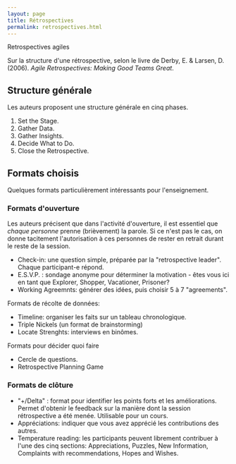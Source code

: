 ```yaml
---
layout: page
title: Rétrospectives
permalink: retrospectives.html
---
```


Retrospectives agiles

Sur la structure d'une rétrospective, selon le livre de Derby, E. & Larsen, D. (2006). *Agile Retrospectives: Making Good Teams Great*.


## Structure générale

Les auteurs proposent une structure générale en cinq phases.

1. Set the Stage.
2. Gather Data.
3. Gather Insights.
4. Decide What to Do.
5. Close the Retrospective.

## Formats choisis

Quelques formats particulièrement intéressants pour l'enseignement.

### Formats d'ouverture

Les auteurs précisent que dans l'activité d'ouverture, il est essentiel que *chaque personne* prenne (brièvement) la parole. Si ce n'est pas le cas, on donne tacitement l'autorisation à ces personnes de rester en retrait durant le reste de la session.

- Check-in: une question simple, préparée par la "retrospective leader". Chaque participant-e répond.
- E.S.V.P. : sondage anonyme pour déterminer la motivation - êtes vous ici en tant que Explorer, Shopper, Vacationer, Prisoner?
- Working Agreemnts: générer des idées, puis choisir 5 à 7 "agreements".

Formats de récolte de données:

- Timeline: organiser les faits sur un tableau chronologique.
- Triple Nickels (un format de brainstorming)
- Locate Strenghts: interviews en binômes.

Formats pour décider quoi faire

- Cercle de questions.
- Retrospective Planning Game

### Formats de clôture

- "+/Delta" : format pour identifier les points forts et les améliorations. Permet d'obtenir le feedback sur la manière dont la session rétrospective a été menée. Utilisable pour un cours.
- Appréciations: indiquer que vous avez apprécié les contributions des autres.
- Temperature reading: les participants peuvent librement contribuer à l'une des cinq sections: Appreciations, Puzzles, New Information, Complaints with recommendations, Hopes and Wishes.
